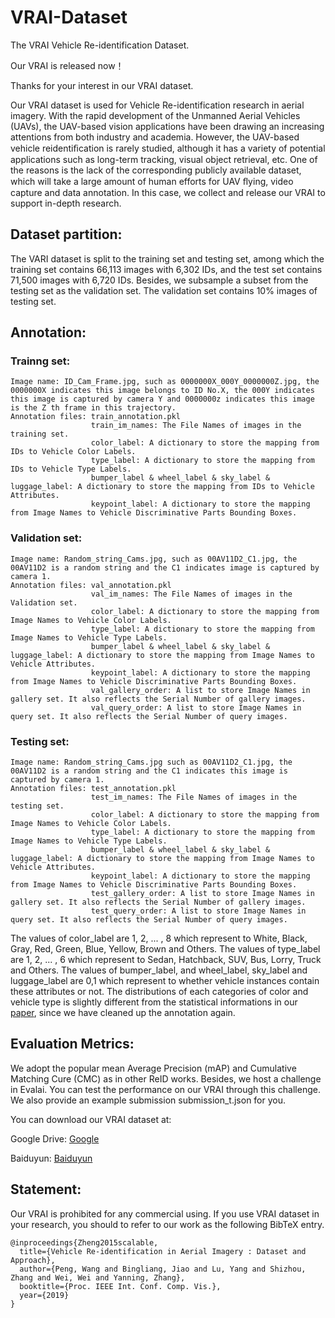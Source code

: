 # VRAI-Dataset
The VRAI Vehicle Re-identification Dataset.

Our VRAI is released now！<br>

Thanks for your interest in our VRAI dataset.<br>

Our VRAI dataset is used for Vehicle Re-identification research in aerial imagery. With the rapid development of the Unmanned Aerial Vehicles (UAVs), the UAV-based vision applications have been drawing an increasing attentions from both industry and academia. However, the UAV-based vehicle reidentiﬁcation is rarely studied, although it has a variety of potential applications such as long-term tracking, visual object retrieval, etc. One of the reasons is the lack of the corresponding publicly available dataset, which will take a large amount of human efforts for UAV ﬂying, video capture and data annotation. In this case, we collect and release our VRAI to support in-depth research.<br>


## Dataset partition:


The VARI dataset is split to the training set and testing set, among which the training set contains 66,113 images with 6,302 IDs, and the test set contains 71,500 images with 6,720 IDs. Besides, we subsample a subset from the testing set as the validation set. The validation set contains 10% images of testing set.<br>

## Annotation:

### Trainng set:
    Image name: ID_Cam_Frame.jpg, such as 0000000X_000Y_0000000Z.jpg, the 0000000X indicates this image belongs to ID No.X, the 000Y indicates this image is captured by camera Y and 0000000z indicates this image is the Z th frame in this trajectory.
    Annotation files: train_annotation.pkl
                      train_im_names: The File Names of images in the training set.
                      color_label: A dictionary to store the mapping from IDs to Vehicle Color Labels.
                      type_label: A dictionary to store the mapping from IDs to Vehicle Type Labels.
                      bumper_label & wheel_label & sky_label & luggage_label: A dictionary to store the mapping from IDs to Vehicle Attributes.
                      keypoint_label: A dictionary to store the mapping from Image Names to Vehicle Discriminative Parts Bounding Boxes.
### Validation set:
    Image name: Random_string_Cams.jpg, such as 00AV11D2_C1.jpg, the 00AV11D2 is a random string and the C1 indicates image is captured by camera 1.
    Annotation files: val_annotation.pkl
                      val_im_names: The File Names of images in the Validation set.
                      color_label: A dictionary to store the mapping from Image Names to Vehicle Color Labels.
                      type_label: A dictionary to store the mapping from Image Names to Vehicle Type Labels.
                      bumper_label & wheel_label & sky_label & luggage_label: A dictionary to store the mapping from Image Names to Vehicle Attributes.
                      keypoint_label: A dictionary to store the mapping from Image Names to Vehicle Discriminative Parts Bounding Boxes.
                      val_gallery_order: A list to store Image Names in gallery set. It also reflects the Serial Number of gallery images.
                      val_query_order: A list to store Image Names in query set. It also reflects the Serial Number of query images.
### Testing set:
    Image name: Random_string_Cams.jpg such as 00AV11D2_C1.jpg, the 00AV11D2 is a random string and the C1 indicates this image is captured by camera 1.
    Annotation files: test_annotation.pkl
                      test_im_names: The File Names of images in the testing set.
                      color_label: A dictionary to store the mapping from Image Names to Vehicle Color Labels.
                      type_label: A dictionary to store the mapping from Image Names to Vehicle Type Labels.
                      bumper_label & wheel_label & sky_label & luggage_label: A dictionary to store the mapping from Image Names to Vehicle Attributes. 
                      keypoint_label: A dictionary to store the mapping from Image Names to Vehicle Discriminative Parts Bounding Boxes. 
                      test_gallery_order: A list to store Image Names in gallery set. It also reflects the Serial Number of gallery images. 
                      test_query_order: A list to store Image Names in query set. It also reflects the Serial Number of query images. 

The values of color_label are 1, 2, ... , 8 which represent to White, Black, Gray, Red, Green, Blue, Yellow, Brown and Others. The values of type_label are 1, 2, ... , 6 which represent to Sedan, Hatchback, SUV, Bus, Lorry, Truck and Others. The values of bumper_label, and wheel_label, sky_label and luggage_label are 0,1 which represent to whether vehicle instances contain these attributes or not. The distributions of each categories of color and vehicle type is slightly different from the statistical informations in our <a href='https://arxiv.org/pdf/1904.01400.pdf'>paper</a>, since we have cleaned up the annotation again.
             
## Evaluation Metrics:

We adopt the popular mean Average Precision (mAP) and Cumulative Matching Cure (CMC) as in other ReID works. Besides, we host a challenge in Evalai. You can test the performance on our VRAI through this challenge. We also provide an example submission submission_t.json for you.


You can download our VRAI dataset at:


Google Drive:
<a href='https://drive.google.com/drive/folders/1nsxZjrGvO1wfqas_rWTd9TxCeMyLWqMm?usp=sharing'>Google</a>

Baiduyun:
<a href='https://drive.google.com/drive/folders/1nsxZjrGvO1wfqas_rWTd9TxCeMyLWqMm?usp=sharing'>Baiduyun</a>

## Statement:

Our VRAI is prohibited for any commercial using. If you use VRAI dataset in your research, you should to refer to our work as the following BibTeX entry.

```
@inproceedings{Zheng2015scalable,
  title={Vehicle Re-identification in Aerial Imagery : Dataset and Approach},
  author={Peng, Wang and Bingliang, Jiao and Lu, Yang and Shizhou, Zhang and Wei, Wei and Yanning, Zhang},
  booktitle={Proc. IEEE Int. Conf. Comp. Vis.},
  year={2019}
} 
```


